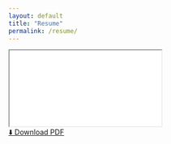 ```yaml
---
layout: default
title: "Resume"
permalink: /resume/
---
```


<div class="resume-section">

  <!-- Embedded Resume -->
  <div class="resume-container">
    <iframe 
      src="/assets/Hong_Parker_Resume.pdf#view=FitH" 
      class="resume-frame" 
      title="Resume PDF"
    ></iframe>
  </div>

  <!-- Download Button -->
  <a href="/assets/Hong_Parker_Resume.pdf" class="resume-download" download>
    ⬇️ Download PDF
  </a>

</div>

